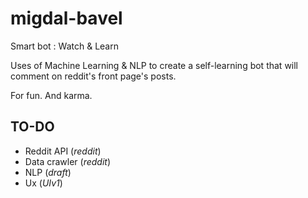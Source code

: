 migdal-bavel
============

Smart bot : Watch &amp; Learn


Uses of Machine Learning & NLP to create a self-learning bot that will comment on reddit's front page's posts.

For fun. And karma.


TO-DO
---------

* Reddit API (_reddit_)
* Data crawler (_reddit_)
* NLP (_draft_)
* Ux (_UIv1_)
